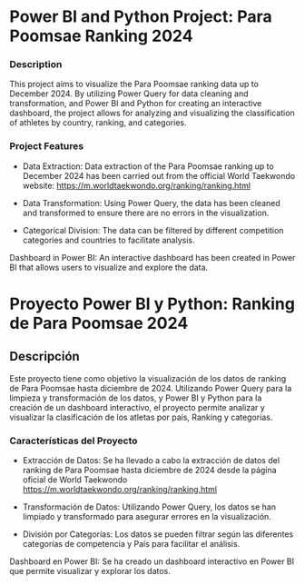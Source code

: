 # Power BI and Python Project: Para Poomsae Ranking 2024
### Description
This project aims to visualize the Para Poomsae ranking data up to December 2024. By utilizing Power Query for data cleaning and transformation, and Power BI and Python for creating an interactive dashboard, the project allows for analyzing and visualizing the classification of athletes by country, ranking, and categories.

### Project Features
* Data Extraction: Data extraction of the Para Poomsae ranking up to December 2024 has been carried out from the official World Taekwondo website: https://m.worldtaekwondo.org/ranking/ranking.html 

* Data Transformation: Using Power Query, the data has been cleaned and transformed to ensure there are no errors in the visualization.

* Categorical Division: The data can be filtered by different competition categories and countries to facilitate analysis.

Dashboard in Power BI: An interactive dashboard has been created in Power BI that allows users to visualize and explore the data.

# Proyecto Power BI y Python: Ranking de Para Poomsae 2024
## Descripción
Este proyecto tiene como objetivo la visualización de los datos de ranking de Para Poomsae hasta diciembre de 2024. Utilizando Power Query para la limpieza y transformación de los datos, y Power BI y Python para la creación de un dashboard interactivo, el proyecto permite analizar y visualizar la clasificación de los atletas por país, Ranking y categorías.

### Características del Proyecto
* Extracción de Datos: Se ha llevado a cabo la extracción de datos del ranking de Para Poomsae hasta diciembre de 2024 desde la página oficial de World Taekwondo https://m.worldtaekwondo.org/ranking/ranking.html 

* Transformación de Datos: Utilizando Power Query, los datos se han limpiado y transformado para asegurar errores en la visualización.

* División por Categorías: Los datos se pueden filtrar según las diferentes categorías de competencia y País para facilitar el análisis.

 Dashboard en Power BI: Se ha creado un dashboard interactivo en Power BI que permite visualizar y explorar los datos.
